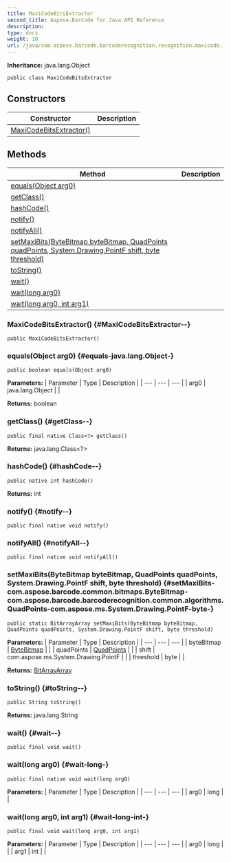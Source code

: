 ```yaml
---
title: MaxiCodeBitsExtractor
second_title: Aspose.BarCode for Java API Reference
description: 
type: docs
weight: 10
url: /java/com.aspose.barcode.barcoderecognition.recognition.maxicode._target/maxicodebitsextractor/
---
```

**Inheritance:**
java.lang.Object
```
public class MaxiCodeBitsExtractor
```
## Constructors

| Constructor | Description |
| --- | --- |
| [MaxiCodeBitsExtractor()](#MaxiCodeBitsExtractor--) |  |
## Methods

| Method | Description |
| --- | --- |
| [equals(Object arg0)](#equals-java.lang.Object-) |  |
| [getClass()](#getClass--) |  |
| [hashCode()](#hashCode--) |  |
| [notify()](#notify--) |  |
| [notifyAll()](#notifyAll--) |  |
| [setMaxiBits(ByteBitmap byteBitmap, QuadPoints quadPoints, System.Drawing.PointF shift, byte threshold)](#setMaxiBits-com.aspose.barcode.common.bitmaps.ByteBitmap-com.aspose.barcode.barcoderecognition.common.algorithms.QuadPoints-com.aspose.ms.System.Drawing.PointF-byte-) |  |
| [toString()](#toString--) |  |
| [wait()](#wait--) |  |
| [wait(long arg0)](#wait-long-) |  |
| [wait(long arg0, int arg1)](#wait-long-int-) |  |
### MaxiCodeBitsExtractor() {#MaxiCodeBitsExtractor--}
```
public MaxiCodeBitsExtractor()
```


### equals(Object arg0) {#equals-java.lang.Object-}
```
public boolean equals(Object arg0)
```




**Parameters:**
| Parameter | Type | Description |
| --- | --- | --- |
| arg0 | java.lang.Object |  |

**Returns:**
boolean
### getClass() {#getClass--}
```
public final native Class<?> getClass()
```




**Returns:**
java.lang.Class<?>
### hashCode() {#hashCode--}
```
public native int hashCode()
```




**Returns:**
int
### notify() {#notify--}
```
public final native void notify()
```




### notifyAll() {#notifyAll--}
```
public final native void notifyAll()
```




### setMaxiBits(ByteBitmap byteBitmap, QuadPoints quadPoints, System.Drawing.PointF shift, byte threshold) {#setMaxiBits-com.aspose.barcode.common.bitmaps.ByteBitmap-com.aspose.barcode.barcoderecognition.common.algorithms.QuadPoints-com.aspose.ms.System.Drawing.PointF-byte-}
```
public static BitArrayArray setMaxiBits(ByteBitmap byteBitmap, QuadPoints quadPoints, System.Drawing.PointF shift, byte threshold)
```




**Parameters:**
| Parameter | Type | Description |
| --- | --- | --- |
| byteBitmap | [ByteBitmap](../../com.aspose.barcode.common.bitmaps/bytebitmap) |  |
| quadPoints | [QuadPoints](../../com.aspose.barcode.barcoderecognition.common.algorithms/quadpoints) |  |
| shift | com.aspose.ms.System.Drawing.PointF |  |
| threshold | byte |  |

**Returns:**
[BitArrayArray](../../com.aspose.barcode.barcoderecognition.internal/bitarrayarray)
### toString() {#toString--}
```
public String toString()
```




**Returns:**
java.lang.String
### wait() {#wait--}
```
public final void wait()
```




### wait(long arg0) {#wait-long-}
```
public final native void wait(long arg0)
```




**Parameters:**
| Parameter | Type | Description |
| --- | --- | --- |
| arg0 | long |  |

### wait(long arg0, int arg1) {#wait-long-int-}
```
public final void wait(long arg0, int arg1)
```




**Parameters:**
| Parameter | Type | Description |
| --- | --- | --- |
| arg0 | long |  |
| arg1 | int |  |

